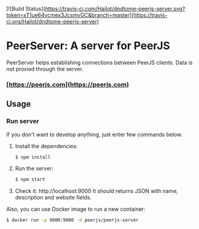 [![Build Status](https://travis-ci.com/Hailot/dndtome-peerjs-server.svg?token=xT1ue64vcmex3JcsmvGC&branch=master](https://travis-ci.org/Hailot/dndtome-peerjs-server)
# PeerServer: A server for PeerJS #

PeerServer helps establishing connections between PeerJS clients. Data is not proxied through the server.

### [https://peerjs.com](https://peerjs.com)

## Usage

### Run server
If you don't want to develop anything, just enter few commands below.

1. Install the dependencies:
    ```sh
    $ npm install 
    ```
2. Run the server:
    ```sh
    $ npm start
    ```
3. Check it: http://localhost:9000 It should returns JSON with name, description and website fields.

Also, you can use Docker image to run a new container:
```sh
$ docker run -p 9000:9000 -d peerjs/peerjs-server
```

